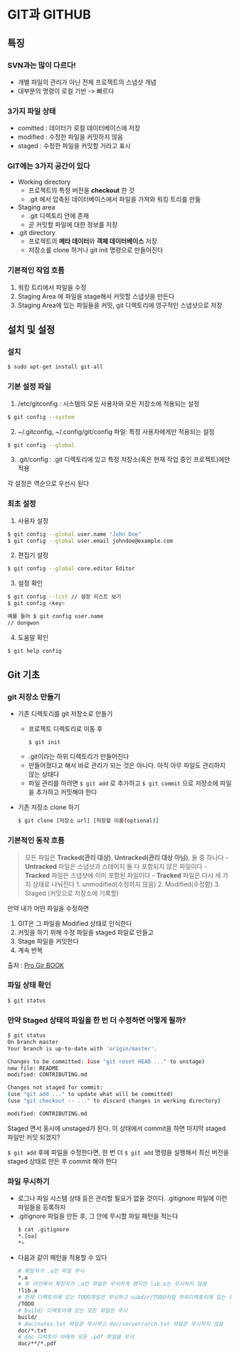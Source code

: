 # GIT과 GITHUB

## 특징

### SVN과는 많이 다르다!
- 개별 파일의 관리가 아닌 전체 프로젝트의 스냅샷 개념
-  대부분의 명령이 로컬 기반 -> 빠르다

### 3가지 파일 상태
- comitted : 데이터가 로컬 데이터베이스에 저장
- modified : 수정한 파일을 커밋하지 않음
- staged : 수정한 파일을 커밋할 거라고 표시

### GIT에는 3가지 공간이 있다
- Working directory
	- 프로젝트의 특정 버전을 **checkout** 한 것
	- 	.git 에서 압축된 데이터베이스에서 파일을 가져와 워킹 트리를 만듦
- Staging area
	- .git 디렉토리 안에 존재
	- 곧 커밋할 파일에 대한 정보를 저장
- .git directory
	- 프로젝트의 **메타 데이터**와 **객체 데이터베이스** 저장
	- 저장소를 clone 하거나 git init 명령으로 만들어진다

### 기본적인 작업 흐름
1. 워킹 트리에서 파일을 수정
2. Staging Area 에 파일을 stage해서 커밋할 스냅샷을 만든다
3. Staging Area에 있는 파일들을 커밋, git 디렉토리에 영구적인 스냅샷으로 저장

## 설치 및 설정
### 설치
```bash
$ sudo apt-get install git-all
```
### 기본 설정 파일

1. /etc/gitconfig : 시스템의 모든 사용자와 모든 저장소에 적용되는 설정
```bash
$ git config --system
```
2. ~/.gitconfig, ~/.config/git/config 파일: 특정 사용자에게만 적용되는 설정
```bash
$ git config --global
```
3. .git/config : .git 디렉토리에 있고 특정 저장소(혹은 현재 작업 중인 프로젝트)에만 적용  

각 설정은 역순으로 우선시 된다

### 최초 설정
1. 사용자 설정
```bash
$ git config --global user.name "John Doe"
$ git config --global user.email johndoe@example.com
```
2. 편집기 설정
```bash
$ git config --global core.editor Editor
```
3. 설정 확인
```bash
$ git config --list // 설정 리스트 보기
$ git config <key>

예를 들어 $ git config user.name 
// dongwon
```

4. 도움말 확인
```bash
$ git help config
```
## Git 기초
### git 저장소 만들기
- 기존 디렉토리를 git 저장소로 만들기
	- 프로젝트 디렉토리로 이동 후
		```
		$ git init
		```
	- .git이라는 하위 디렉토리가 만들어진다
	- 만들어졌다고 해서 바로 관리가 되는 것은 아니다. 아직 아무 파일도 관리하지 않는 상태다
	- 파일 관리를 하려면 ```$ git add``` 로 추가하고 ```$ git commit``` 으로 저장소에 파일을 추가하고 커밋해야 한다

- 기존 저장소 clone 하기
	```bash
	$ git clone [저장소 url] [저장할 이름(optional)]
### 기본적인 동작 흐름
>모든 파일은 **Tracked(관리 대상)**, **Untracked(관리 대상 아님)**, 둘 중 하나다
	- **Untracked** 파일은 스냅샷과 스테이지 둘 다 포함되지 않은 파일이다
	- **Tracked** 파일은 스냅샷에 이미 포함된 파일이다
	- **Tracked** 파일은 다시 세 가지 상태로 나눠진다
			1. unmodified(수정하지 않음)
			2. Modified(수정함)
			3. Staged (커밋으로 저장소에 기록할)

만약 내가 어떤 파일을 수정하면
1. GIT은 그 파일을 Modified 상태로 인식한다
2. 커밋을 하기 위해 수정 파일을 staged 파일로 만들고
3. Stage 파일을 커밋한다
4. 계속 반복


출처 : [Pro Gir BOOK](https://git-scm.com/book/ko/v2)

### 파일 상태 확인
```bash
$ git status
```
### 만약 Staged 상태의 파일을 한 번 더 수정하면 어떻게 될까?
```bash
$ git status
On branch master
Your branch is up-to-date with 'origin/master'.

Changes to be committed: (use "git reset HEAD ..." to unstage)
new file: README
modified: CONTRIBUTING.md 

Changes not staged for commit:
(use "git add ..." to update what will be committed)
(use "git checkout -- ..." to discard changes in working directory) 

modified: CONTRIBUTING.md
```

Staged 면서 동시에 unstaged가 된다.
이 상태에서 commit을 하면 마지막 staged 파일만 커밋 되겠지?

```$ git add``` 후에 파일을 수정한다면,
한 번 더 ``` $ git add ``` 명령을 실행해서 최신 버전을 staged 상태로 만든 후 commit 해야 한다

### 파일 무시하기
- 로그나 파일 시스템 상태 등은 관리할 필요가 없을 것이다. .gitignore 파일에 이런 파일들을 등록하자
- .gitignore 파일을 만든 후, 그 안에 무시할 파일 패턴을 적는다
	~~~bash
	$ cat .gitignore
	*.[oa]
	*~
	~~~ 
- 다음과 같이 패턴을 적용할 수 있다
	```bash
	# 확장자가 .a인 파일 무시
	*.a 
	# 윗 라인에서 확장자가 .a인 파일은 무시하게 했지만 lib.a는 무시하지 않음
	!lib.a 
	# 현재 디렉토리에 있는 TODO파일은 무시하고 subdir/TODO처럼 하위디렉토리에 있는 파일은 무시하지 않음
	/TODO 
	# build/ 디렉토리에 있는 모든 파일은 무시 
	build/ 
	# doc/notes.txt 파일은 무시하고 doc/server/arch.txt 파일은 무시하지 않음 
	doc/*.txt 
	# doc 디렉토리 아래의 모든 .pdf 파일을 무시 
	doc/**/*.pdf
	```